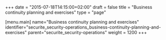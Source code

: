 +++
date = "2015-07-18T14:15:00+02:00"
draft = false
title = "Business continuity planning and exercises"
type = "page"

[menu.main]
name="Business continuity planning and exercises"
identifier="securite_security-operations_business-continuity-planning-and-exercises"
parent="securite_security-operations"
weight = 1200
+++